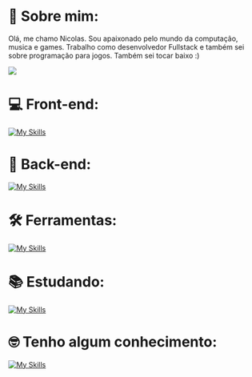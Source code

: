 # 💫 Sobre mim:
Olá, me chamo Nicolas. Sou apaixonado pelo mundo da computação, musica e games. Trabalho como desenvolvedor Fullstack e também sei sobre programação para jogos. Também sei tocar baixo :)

[![](https://visitcount.itsvg.in/api?id=RebelAstronomer&icon=5&color=4)](https://visitcount.itsvg.in)

# 💻 Front-end:
[![My Skills](https://skillicons.dev/icons?i=ts,html,css,react,next,tailwindcss,vite)](https://skillicons.dev)

# 🤖 Back-end:
[![My Skills](https://skillicons.dev/icons?i=fastapi,python,mongodb,postgres,prisma,nodejs)](https://skillicons.dev)

# 🛠 Ferramentas:
[![My Skills](https://skillicons.dev/icons?i=git,npm,pnpm,docker,nodejs,neovim,vscode)](https://skillicons.dev)

# 📚 Estudando:
[![My Skills](https://skillicons.dev/icons?i=rust,elixir)](https://skillicons.dev)

# 🤓 Tenho algum conhecimento:
[![My Skills](https://skillicons.dev/icons?i=django,cpp,angular,lua)](https://skillicons.dev)

<!-- Proudly created with GPRM ( https://gprm.itsvg.in ) -->
